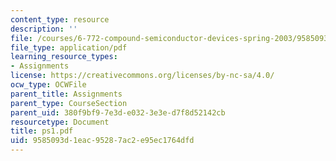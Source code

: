 ```yaml
---
content_type: resource
description: ''
file: /courses/6-772-compound-semiconductor-devices-spring-2003/9585093d1eac95287ac2e95ec1764dfd_ps1.pdf
file_type: application/pdf
learning_resource_types:
- Assignments
license: https://creativecommons.org/licenses/by-nc-sa/4.0/
ocw_type: OCWFile
parent_title: Assignments
parent_type: CourseSection
parent_uid: 380f9bf9-7e3d-e032-3e3e-d7f8d52142cb
resourcetype: Document
title: ps1.pdf
uid: 9585093d-1eac-9528-7ac2-e95ec1764dfd
---
```

